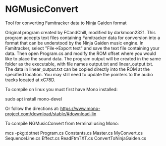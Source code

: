 # NGMusicConvert
Tool for converting Famitracker data to Ninja Gaiden format

Original program created by FCandChill, modified by darkmoon2321.  This program accepts text files 
containing Famitracker data for conversion into a format that can be understood by the Ninja Gaiden
music engine.  In Famitracker, select "File->Export text" and save the text file containing your data.
Then open Program.cs and modify the ROM offset where you would like to place the sound data.  The 
program output will be created in the same folder as the executable, with file names output.txt and
linear_output.txt.  The data in linear_output.txt can be copied directly into the ROM at the specified
location.  You may still need to update the pointers to the audio tracks located at xC78D.

To compile on linux you must first have Mono installed:

sudo apt install mono-devel

Or follow the directions at: https://www.mono-project.com/download/stable/#download-lin

To compile NGMusicConvert from terminal using Mono:

mcs -pkg:dotnet Program.cs Constants.cs Master.cs MyConvert.cs SequenceLine.cs Effect.cs ReadFtmTXT.cs ConvertToNinjaGaiden.cs
